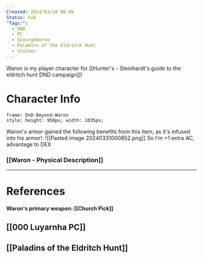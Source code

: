 ```yaml
---
Created: 2024/03/10 00:09
Status: hub
"Tags:":
  - DND
  - PC
  - Scourgeborne
  - Paladins of the Eldritch Hunt
  - Stalker
---
```

Waron is my player character for [[Hunter's - Steinhardt's guide to the eldritch hunt DND campaign]]!

# Character Info

```custom-frames
frame: DnD-Beyond-Waron
style: height: 950px; width: 1035px;
```

Waron's armor gained the following benefits from this item, as it's infused into his armor!:
![[Pasted image 20240331000852.png]]
So I'm +1 extra AC, advantage to DEX

### [[Waron - Physical Description]]

---
# References
#### Waron's primary weapon: [[Church Pick]]
## [[000 Luyarnha PC]] 
## [[Paladins of the Eldritch Hunt]]